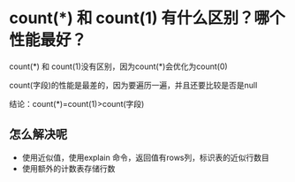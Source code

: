 # count(*) 和 count(1) 有什么区别？哪个性能最好？

count(*) 和 count(1)没有区别，因为count(\*)会优化为count(0)

count(字段)的性能是最差的，因为要遍历一遍，并且还要比较是否是null

结论：count(*)=count(1)>count(字段)

## 怎么解决呢

- 使用近似值，使用explain 命令，返回值有rows列，标识表的近似行数目
- 使用额外的计数表存储行数